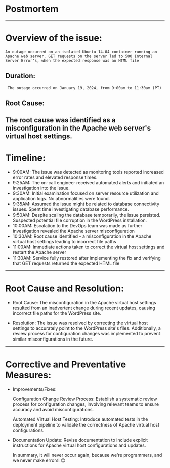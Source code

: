 # Postmortem
-----------------------------------------------------------------------------------------------------------------------------------------------------------------------
# Overview of the issue: 
    An outage occurred on an isolated Ubuntu 14.04 container running an Apache web server. GET requests on the server led to 500 Internal Server Error's, when the expected response was an HTML file 

## Duration:  
     The outage occurred on January 19, 2024, from 9:00am to 11:30am (PT)

## Root Cause: 
   The root cause was identified as a misconfiguration in the Apache web server's virtual host settings.
-----------------------------------------------------------------------------------------------------------------------------------------------------------------------


# Timeline:
+ 9:00AM: The issue was detected as monitoring tools reported increased error rates and elevated response times.
+ 9:25AM: The on-call engineer received automated alerts and initiated an investigation into the issue.
+ 9:30AM:  Initial examination focused on server resource utilization and application logs. No abnormalities were found.
+ 9:35AM: Assumed the issue might be related to database connectivity issues. Spent time investigating database performance.
+ 9:50AM: Despite scaling the database temporarily, the issue persisted. Suspected potential file corruption in the WordPress installation.
+ 10:00AM:  Escalation to the DevOps team was made as further investigation revealed the Apache server misconfiguration
+ 10:30AM: Root cause identified - a misconfiguration in the Apache virtual host settings leading to incorrect file paths
+ 11:00AM: Immediate actions taken to correct the virtual host settings and restart the Apache server
+ 11:30AM:  Service fully restored after implementing the fix and verifying that GET requests returned the expected HTML file  

-----------------------------------------------------------------------------------------------------------------------------------------------------------------------
# Root Cause and Resolution:

+ Root Cause: The misconfiguration in the Apache virtual host settings resulted from an inadvertent change during recent updates, causing incorrect file paths for the WordPress site.

+ Resolution: The issue was resolved by correcting the virtual host settings to accurately point to the WordPress site's files. Additionally, a review process for configuration changes was implemented to prevent similar misconfigurations in the future.

-----------------------------------------------------------------------------------------------------------------------------------------------------------------------
# Corrective and Preventative Measures:
+ Improvements/Fixes:

    Configuration Change Review Process: Establish a systematic review process for configuration changes, involving relevant teams to ensure accuracy and avoid misconfigurations.

    Automated Virtual Host Testing: Introduce automated tests in the deployment pipeline to validate the correctness of Apache virtual host configurations.

 +   Documentation Update: Revise documentation to include explicit instructions for Apache virtual host configurations and updates. 


     In summary, it will never occur again, because we're programmers, and we never make errors! 😉
